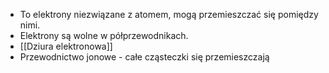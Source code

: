 - To elektrony niezwiązane z atomem, mogą przemieszczać się pomiędzy nimi.
- Elektrony są wolne w półprzewodnikach.
- [[Dziura elektronowa]]
- Przewodnictwo jonowe - całe cząsteczki się przemieszczają